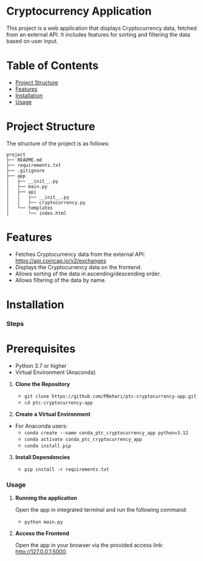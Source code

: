 # Cryptocurrency Application
This project is a web application that displays Cryptocurrency data, fetched from an external API. It includes features for sorting and filtering the data based on user input.

# Table of Contents

- [Project Structure](#project-structure)
- [Features](#features)
- [Installation](#installation)
- [Usage](#usage)

# Project Structure

The structure of the project is as follows:
```
project
├── README.md
├── requirements.txt
├── .gitignore
├── app
│   ├── __init__.py
|   ├── main.py
│   ├── api
│   │   ├── __init__.py
│   │   ├── cryptocurrency.py
│   └── templates
│       └── index.html
```

# Features

- Fetches Cryptocurrency data from the external API: https://api.coincap.io/v2/exchanges
- Displays the Cryptocurrency data on the frontend.
- Allows sorting of the data in ascending/descending order.
- Allows filtering of the data by name.

# Installation

### Steps

# Prerequisites

- Python 3.7 or higher
- Virtual Environment (Anaconda)

1. **Clone the Repository**
   
   * `git clone https://github.com/PBehari/ptc-cryptocurrency-app.git`
   * `cd ptc-cryptocurrency-app`

2. **Create a Virtual Environment**
   
* For Anaconda users: 
  * `conda create --name conda_ptc_cryptocurrency_app python=3.12`
  * `conda activate conda_ptc_cryptocurrency_app`
  * `conda install pip`

3. **Install Dependencies**
   
   * `pip install -r requirements.txt`

### Usage

1. **Running the application**
   
   Open the app in integrated terminal and run the following command:
   * `python main.py`

2. **Access the Frontend**
   
   Open the app in your browser via the provided access link: http://127.0.0.1:5000.
